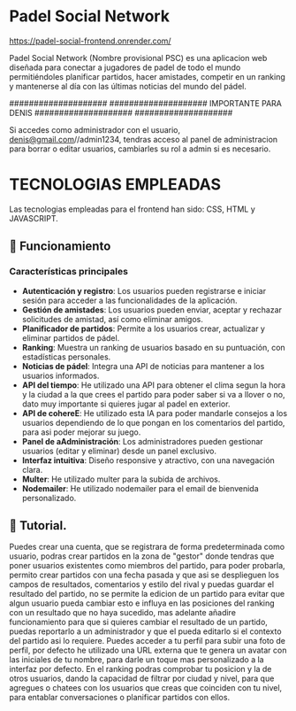 # Padel Social Network

https://padel-social-frontend.onrender.com/

Padel Social Network (Nombre provisional PSC) es una aplicacion web diseñada para conectar a jugadores de padel de todo el mundo permitiéndoles planificar partidos, hacer amistades, competir en un ranking y mantenerse al día con las últimas noticias del mundo del pádel.

  #################### #################### IMPORTANTE PARA DENIS  #################### ####################

Si accedes como administrador con el usuario, denis@gmail.com//admin1234, tendras acceso al panel de administracion para borrar o editar usuarios, cambiarles su rol a admin si es necesario.

# TECNOLOGIAS EMPLEADAS
Las tecnologias empleadas para el frontend han sido: CSS, HTML y JAVASCRIPT.

## 🎾 Funcionamiento

### Características principales
- **Autenticación y registro**: Los usuarios pueden registrarse e iniciar sesión para acceder a las funcionalidades de la aplicación.
- **Gestión de amistades**: Los usuarios pueden enviar, aceptar y rechazar solicitudes de amistad, así como eliminar amigos.
- **Planificador de partidos**: Permite a los usuarios crear, actualizar y eliminar partidos de pádel.
- **Ranking**: Muestra un ranking de usuarios basado en su puntuación, con estadísticas personales.
- **Noticias de pádel**: Integra una API de noticias para mantener a los usuarios informados.
- **API del tiempo**: He utilizado una API para obtener el clima segun la hora y la ciudad a la que crees el partido para poder saber si va a llover o no, dato muy importante si quieres jugar al padel en exterior.
- **API de cohereE**: He utilizado esta IA para poder mandarle consejos a los usuarios dependiendo de lo que pongan en los comentarios del partido, para asi poder mejorar su juego.
- **Panel de aAdministración**: Los administradores pueden gestionar usuarios (editar y eliminar) desde un panel exclusivo.
- **Interfaz intuitiva**: Diseño responsive y atractivo, con una navegación clara.
- **Multer**: He utilizado multer para la subida de archivos.
- **Nodemailer**: He utilizado nodemailer para el email de bienvenida personalizado.


## 📖 Tutorial.

Puedes crear una cuenta, que se registrara de forma predeterminada como usuario, podras crear partidos en la zona de "gestor" donde tendras que poner usuarios existentes como miembros del partido, para poder probarla,
permito crear partidos con una fecha pasada y que asi se desplieguen los campos de resultados, comentarios y estilo del rival y puedas guardar el resultado del partido, no se permite la edicion de un partido para evitar
que algun usuario pueda cambiar esto e influya en las posiciones del ranking con un resultado que no haya sucedido, mas adelante añadire funcionamiento para que si quieres cambiar el resultado de un partido, puedas reportarlo
a un administrador y que el pueda editarlo si el contexto del partido asi lo requiere.
Puedes acceder a tu perfil para subir una foto de perfil, por defecto he utilizado una URL externa que te genera un avatar con las iniciales de tu nombre, para darle un toque mas personalizado a la interfaz por defecto.
En el ranking podras comprobar tu posicion y la de otros usuarios, dando la capacidad de filtrar por ciudad y nivel, para que agregues o chatees con los usuarios que creas que coinciden con tu nivel, para entablar conversaciones
o planificar partidos con ellos.


